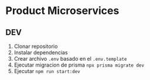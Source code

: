 # Product Microservices

## DEV

1. Clonar repositorio
2. Instalar dependencias
3. Crear archivo `.env` basado en el `.env.template`
4. Ejecutar migracion de prisma `npx prisma migrate dev`
5. Ejecutar `npm run start:dev`